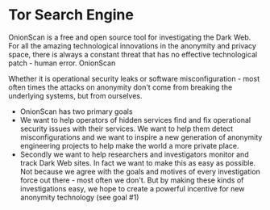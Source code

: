 <h1>Tor Search Engine</h1>

OnionScan is a free and open source tool for investigating the Dark Web. For all the amazing technological innovations in the anonymity and privacy space, there is always a constant threat that has no effective technological patch - human error. OnionScan

Whether it is operational security leaks or software misconfiguration - most often times the attacks on anonymity don't come from breaking the underlying systems, but from ourselves.

<ul>
  <li>OnionScan has two primary goals</li>
  <li>We want to help operators of hidden services find and fix operational security issues with their services. We want to help them detect misconfigurations and we want to inspire a new generation of anonymity engineering projects to help make the world a more private place.</li>
  <li>Secondly we want to help researchers and investigators monitor and track Dark Web sites. In fact we want to make this as easy as possible. Not because we agree with the goals and motives of every investigation force out there - most often we don't. But by making these kinds of investigations easy, we hope to create a powerful incentive for new anonymity technology (see goal #1)</li>
</ul>

